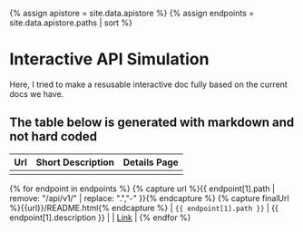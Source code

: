 {% assign apistore = site.data.apistore %}
{% assign endpoints = site.data.apistore.paths | sort %}
<!-- {{ endpoints }} -->
# Interactive API Simulation

Here, I tried to make a resusable interactive doc fully based on the current docs we have.

## The table below is generated with markdown and not hard coded

| Url | Short Description | Details Page |
| :--- | :--- | :--- |
| | | |
{% for endpoint in endpoints %}
{% capture url %}{{ endpoint[1].path | remove: "/api/v1/" | replace: ".","-" }}{% endcapture %}
{% capture finalUrl %}{{url}}/README.html{% endcapture  %}
| `{{ endpoint[1].path }}` | {{ endpoint[1].description }} | | [Link]({{finalUrl}}) |
{% endfor %}
